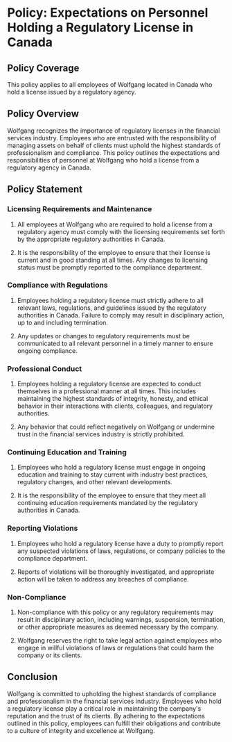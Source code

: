 # Policy: Expectations on Personnel Holding a Regulatory License in Canada

## Policy Coverage 
This policy applies to all employees of Wolfgang located in Canada who hold a license issued by a regulatory agency.

## Policy Overview
Wolfgang recognizes the importance of regulatory licenses in the financial services industry. Employees who are entrusted with the responsibility of managing assets on behalf of clients must uphold the highest standards of professionalism and compliance. This policy outlines the expectations and responsibilities of personnel at Wolfgang who hold a license from a regulatory agency in Canada.

## Policy Statement

### Licensing Requirements and Maintenance
1. All employees at Wolfgang who are required to hold a license from a regulatory agency must comply with the licensing requirements set forth by the appropriate regulatory authorities in Canada.
   
2. It is the responsibility of the employee to ensure that their license is current and in good standing at all times. Any changes to licensing status must be promptly reported to the compliance department.

### Compliance with Regulations
1. Employees holding a regulatory license must strictly adhere to all relevant laws, regulations, and guidelines issued by the regulatory authorities in Canada. Failure to comply may result in disciplinary action, up to and including termination.

2. Any updates or changes to regulatory requirements must be communicated to all relevant personnel in a timely manner to ensure ongoing compliance.

### Professional Conduct
1. Employees holding a regulatory license are expected to conduct themselves in a professional manner at all times. This includes maintaining the highest standards of integrity, honesty, and ethical behavior in their interactions with clients, colleagues, and regulatory authorities.

2. Any behavior that could reflect negatively on Wolfgang or undermine trust in the financial services industry is strictly prohibited.

### Continuing Education and Training
1. Employees who hold a regulatory license must engage in ongoing education and training to stay current with industry best practices, regulatory changes, and other relevant developments.

2. It is the responsibility of the employee to ensure that they meet all continuing education requirements mandated by the regulatory authorities in Canada.

### Reporting Violations
1. Employees who hold a regulatory license have a duty to promptly report any suspected violations of laws, regulations, or company policies to the compliance department.

2. Reports of violations will be thoroughly investigated, and appropriate action will be taken to address any breaches of compliance.

### Non-Compliance
1. Non-compliance with this policy or any regulatory requirements may result in disciplinary action, including warnings, suspension, termination, or other appropriate measures as deemed necessary by the company.

2. Wolfgang reserves the right to take legal action against employees who engage in willful violations of laws or regulations that could harm the company or its clients.

## Conclusion
Wolfgang is committed to upholding the highest standards of compliance and professionalism in the financial services industry. Employees who hold a regulatory license play a critical role in maintaining the company's reputation and the trust of its clients. By adhering to the expectations outlined in this policy, employees can fulfill their obligations and contribute to a culture of integrity and excellence at Wolfgang.